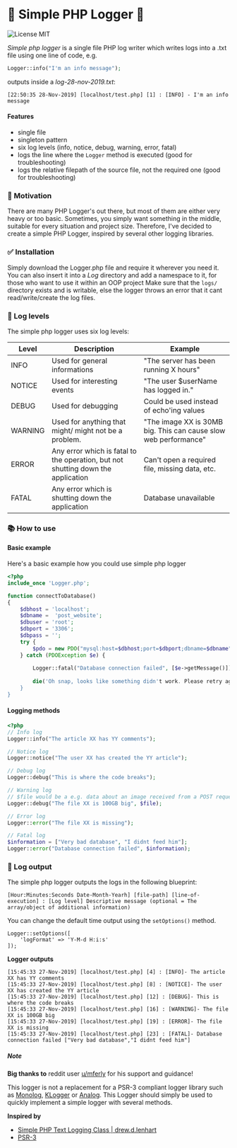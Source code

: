 # :floppy_disk: Simple PHP Logger :floppy_disk:
![License MIT](https://img.shields.io/github/license/advename/Simple-PHP-Logger)

*Simple php logger* is a single file PHP log writer which writes logs into a .txt file using one line of code, e.g.
```php
Logger::info("I'm an info message");
```
outputs inside a *log-28-nov-2019.txt*:
```
[22:50:35 28-Nov-2019] [localhost/test.php] [1] : [INFO] - I'm an info message
```

#### Features
- single file
- singleton pattern
- six log levels (info, notice, debug, warning, error, fatal)
- logs the line where the `Logger` method is executed (good for troubleshooting)
- logs the relative filepath of the source file, not the required one (good for troubleshooting)

### :wrench: Motivation
There are many PHP Logger's out there, but most of them are either very heavy or too basic. Sometimes, you simply want something in the middle, suitable for every situation and project size. Therefore, I've decided to create a simple PHP Logger, inspired by several other logging libraries.

### :white_check_mark: Installation 
Simply download the Logger.php file and require it wherever you need it.
You can also insert it into a *Log* directory and add a namespace to it, for those who want to use it within an OOP project
Make sure that the `logs/` directory exists and is writable, else the logger throws an error that it cant read/write/create the log files.

### :mag_right: Log levels 
The simple php logger uses six log levels:

|Level   |Description   | Example |
|---|---|---|
| INFO  |  Used for general informations | "The server has been running X hours" |  
| NOTICE  |  Used for interesting events | "The user $userName has logged in." |  
| DEBUG | Used for debugging | Could be used instead of echo'ing values |
| WARNING | Used for anything that might/ might not be a problem. | "The image XX is 30MB big. This can cause slow web performance" | 
| ERROR | Any error which is fatal to the operation, but not shutting down the application| Can't open a required file, missing data, etc. | 
| FATAL | Any error which is shutting down the application| Database unavailable | 

### :books: How to use 

#### Basic example
Here's a basic example how you could use simple php logger
```php
<?php
include_once 'Logger.php';

function connectToDatabase()
{
    $dbhost = 'localhost';
    $dbname =  'post_website';
    $dbuser = 'root';
    $dbport = '3306';
    $dbpass = '';
    try {
        $pdo = new PDO("mysql:host=$dbhost;port=$dbport;dbname=$dbname", $dbuser, $dbpass);
    } catch (PDOException $e) {
        
        Logger::fatal("Database connection failed", [$e->getMessage()]); // <- Log a fatal error with details
        
        die('Oh snap, looks like something didn't work. Please retry again later'); // <- UX friendly die() message
    }
}
```

#### Logging methods
```php
<?php
// Info log
Logger::info("The article XX has YY comments");

// Notice log
Logger::notice("The user XX has created the YY article");

// Debug log
Logger::debug("This is where the code breaks");

// Warning log
// $file would be a e.g. data about an image received from a POST request
Logger::debug("The file XX is 100GB big", $file);

// Error log
Logger::error("The file XX is missing");

// Fatal log
$information = ["Very bad database", "I didnt feed him"];
Logger::error("Database connection failed", $information);
```

### :book: Log output 
The simple php logger outputs the logs in the following blueprint:
```
[Hour:Minutes:Seconds Date-Month-Yearh] [file-path] [line-of-execution] : [Log level] Descriptive message (optional = The array/object of additional information)
```

You can change the default time output using the `setOptions()` method.
```codes
Logger::setOptions([
    'logFormat' => 'Y-M-d H:i:s'
]);
```

**Logger outputs**
```codes
[15:45:33 27-Nov-2019] [localhost/test.php] [4] : [INFO]- The article XX has YY comments 
[15:45:33 27-Nov-2019] [localhost/test.php] [8] : [NOTICE]- The user XX has created the YY article 
[15:45:33 27-Nov-2019] [localhost/test.php] [12] : [DEBUG]- This is where the code breaks 
[15:45:33 27-Nov-2019] [localhost/test.php] [16] : [WARNING]- The file XX is 100GB big 
[15:45:33 27-Nov-2019] [localhost/test.php] [19] : [ERROR]- The file XX is missing 
[15:45:33 27-Nov-2019] [localhost/test.php] [23] : [FATAL]- Database connection failed ["Very bad database","I didnt feed him"]
```

##### Note
**Big thanks to** reddit user [u/mferly](https://www.reddit.com/user/mferly) for his support and guidance!

This logger is not a replacement for a PSR-3 compliant logger library such as [Monolog](https://github.com/Seldaek/monolog), [KLogger](https://github.com/katzgrau/KLogger) or [Analog](https://github.com/jbroadway/analog). This Logger should simply be used to quickly implement a simple logger with several methods.

**Inspired by**
- [Simple PHP Text Logging Class \| drew.d.lenhart](https://www.drewlenhart.com/blog/simple-php-logger-class)
- [PSR-3](https://www.php-fig.org/psr/psr-3/)
